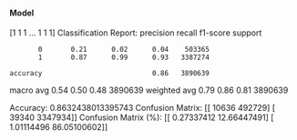 #### Model
[1 1 1 ... 1 1 1]
Classification Report:
              precision    recall  f1-score   support

           0       0.21      0.02      0.04    503365
           1       0.87      0.99      0.93   3387274

    accuracy                           0.86   3890639
   macro avg       0.54      0.50      0.48   3890639
weighted avg       0.79      0.86      0.81   3890639

Accuracy: 0.8632438013395743
Confusion Matrix:
[[  10636  492729]
 [  39340 3347934]]
Confusion Matrix (%):
[[ 0.27337412 12.66447491]
 [ 1.01114496 86.05100602]]
